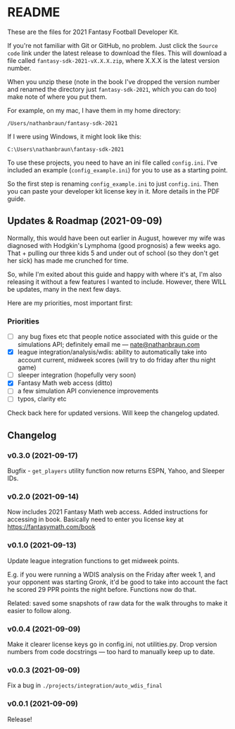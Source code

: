 # README
These are the files for 2021 Fantasy Football Developer Kit.

If you're not familiar with Git or GitHub, no problem. Just click the `Source
code` link under the latest release to download the files.  This will download
a file called `fantasy-sdk-2021-vX.X.X.zip`, where X.X.X is the latest version
number.

When you unzip these (note in the book I've dropped the version number and
renamed the directory just `fantasy-sdk-2021`, which you can do too) make note
of where you put them.

For example, on my mac, I have them in my home directory:

`/Users/nathanbraun/fantasy-sdk-2021`

If I were using Windows, it might look like this:

`C:\Users\nathanbraun\fantasy-sdk-2021`

To use these projects, you need to have an ini file called `config.ini`. I've
included an example (`config_example.ini`) for you to use as a starting point.

So the first step is renaming `config_example.ini` to just `config.ini`. Then
you can paste your developer kit license key in it. More details in the PDF
guide.

## Updates & Roadmap (2021-09-09)
Normally, this would have been out earlier in August, however my wife was
diagnosed with Hodgkin's Lymphoma (good prognosis) a few weeks ago. That +
pulling our three kids 5 and under out of school (so they don't get her sick)
has made me crunched for time.

So, while I'm exited about this guide and happy with where it's at, I'm
also releasing it without a few features I wanted to include. However, there
WILL be updates, many in the next few days.

Here are my priorities, most important first:

### Priorities
- [ ] any bug fixes etc that people notice associated with this guide or the
  simulations API; definitely email me — [nate@nathanbraun.com](mailto:nate@nathanbraun.com)
- [X] league integration/analysis/wdis: ability to automatically take into account
  current, midweek scores (will try to do friday after thu night game)
- [ ] sleeper integration (hopefully very soon)
- [X] Fantasy Math web access (ditto)
- [ ] a few simulation API convienence improvements
- [ ] typos, clarity etc

Check back here for updated versions. Will keep the changelog updated.

## Changelog
### v0.3.0 (2021-09-17)
Bugfix - `get_players` utility function now returns ESPN, Yahoo, and Sleeper
IDs.

### v0.2.0 (2021-09-14)
Now includes 2021 Fantasy Math web access. Added instructions for accessing in
book. Basically need to enter you license key at https://fantasymath.com/book

### v0.1.0 (2021-09-13)
Update league integration functions to get midweek points.

E.g. if you were running a WDIS analysis on the Friday after week 1, and your
opponent was starting Gronk, it'd be good to take into account the fact he
scored 29 PPR points the night before. Functions now do that.

Related: saved some snapshots of raw data for the walk throughs to make it
easier to follow along.

### v0.0.4 (2021-09-09)
Make it clearer license keys go in config.ini, not utilities.py. Drop version
numbers from code docstrings — too hard to manually keep up to date.

### v0.0.3 (2021-09-09)
Fix a bug in `./projects/integration/auto_wdis_final`

### v0.0.1 (2021-09-09)
Release!
